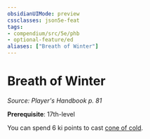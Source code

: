 ```yaml
---
obsidianUIMode: preview
cssclasses: json5e-feat
tags:
- compendium/src/5e/phb
- optional-feature/ed
aliases: ["Breath of Winter"]
---
```

# Breath of Winter
*Source: Player's Handbook p. 81*  

**Prerequisite**: 17th-level

You can spend 6 ki points to cast [cone of cold](/3-Mechanics/CLI/spells/cone-of-cold.md).